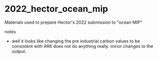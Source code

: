 # 2022_hector_ocean_mip
Materials used to prepare Hector's 2022 submission to "ocean MIP"



notes 
- well it looks like changing the pre industrial carbon values to be consistent with AR6 does not do anything really. minor changes to the output. 
